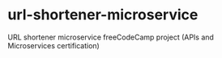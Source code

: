 # url-shortener-microservice
URL shortener microservice freeCodeCamp project (APIs and Microservices certification)
